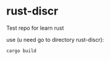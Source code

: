 # rust-discr
Test repo for learn rust

use (u need go to directory rust-discr): 
```rust
cargo build
```
